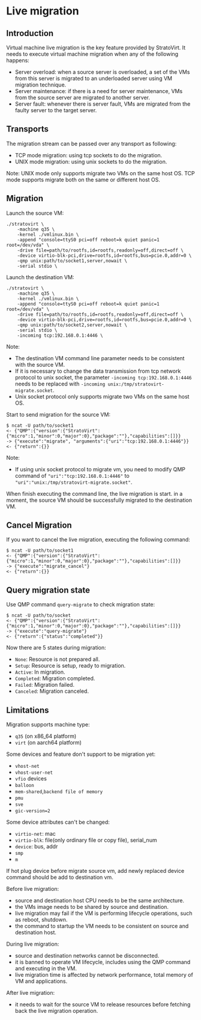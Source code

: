 # Live migration

## Introduction

Virtual machine live migration is the key feature provided by StratoVirt. It needs to execute virtual machine migration
when any of the following happens:
- Server overload: when a source server is overloaded, a set of the VMs from this server is migrated to an underloaded
   server using VM migration technique.
- Server maintenance: if there is a need for server maintenance, VMs from the source server are migrated to another server.
- Server fault: whenever there is server fault, VMs are migrated from the faulty server to the target server.

## Transports

The migration stream can be passed over any transport as following:
- TCP mode migration: using tcp sockets to do the migration.
- UNIX mode migration: using unix sockets to do the migration.

Note: UNIX mode only supports migrate two VMs on the same host OS. TCP mode supports migrate both on the same or
   different host OS.

## Migration

Launch the source VM:
```shell
./stratovirt \
    -machine q35 \
    -kernel ./vmlinux.bin \
    -append "console=ttyS0 pci=off reboot=k quiet panic=1 root=/dev/vda" \
    -drive file=path/to/rootfs,id=rootfs,readonly=off,direct=off \
    -device virtio-blk-pci,drive=rootfs,id=rootfs,bus=pcie.0,addr=0 \
    -qmp unix:path/to/socket1,server,nowait \
    -serial stdio \
```

Launch the destination VM:
```shell
./stratovirt \
    -machine q35 \
    -kernel ./vmlinux.bin \
    -append "console=ttyS0 pci=off reboot=k quiet panic=1 root=/dev/vda" \
    -drive file=path/to/rootfs,id=rootfs,readonly=off,direct=off \
    -device virtio-blk-pci,drive=rootfs,id=rootfs,bus=pcie.0,addr=0 \
    -qmp unix:path/to/socket2,server,nowait \
    -serial stdio \
    -incoming tcp:192.168.0.1:4446 \
```

Note:
- The destination VM command line parameter needs to be consistent with the source VM.
- If it is necessary to change the data transmission from tcp network protocol to unix socket,
  the parameter `-incoming tcp:192.168.0.1:4446` needs to be replaced with `-incoming unix:/tmp/stratovirt-migrate.socket`.
- Unix socket protocol only supports migrate two VMs on the same host OS.

Start to send migration for the source VM:
```shell
$ ncat -U path/to/socket1
<- {"QMP":{"version":{"StratoVirt":{"micro":1,"minor":0,"major":0},"package":""},"capabilities":[]}}
-> {"execute":"migrate", "arguments":{"uri":"tcp:192.168.0.1:4446"}}
<- {"return":{}}
```

Note:
- If using unix socket protocol to migrate vm, you need to modify QMP command of `"uri":"tcp:192.168.0.1:4446"` to
  `"uri":"unix:/tmp/stratovirt-migrate.socket"`.

When finish executing the command line, the live migration is start. in a moment, the source VM should be successfully
migrated to the destination VM.

## Cancel Migration

If you want to cancel the live migration, executing the following command:
```shell
$ ncat -U path/to/socket1
<- {"QMP":{"version":{"StratoVirt":{"micro":1,"minor":0,"major":0},"package":""},"capabilities":[]}}
-> {"execute":"migrate_cancel"}
<- {"return":{}}
```

## Query migration state

Use QMP command `query-migrate` to check migration state:
```shell
$ ncat -U path/to/socket
<- {"QMP":{"version":{"StratoVirt":{"micro":1,"minor":0,"major":0},"package":""},"capabilities":[]}}
-> {"execute":"query-migrate"}
<- {"return":{"status":"completed"}}
```

Now there are 5 states during migration:
- `None`: Resource is not prepared all.
- `Setup`: Resource is setup, ready to migration.
- `Active`: In migration.
- `Completed`: Migration completed.
- `Failed`: Migration failed.
- `Canceled`: Migration canceled.

## Limitations

Migration supports machine type:
- `q35` (on x86_64 platform)
- `virt` (on aarch64 platform)

Some devices and feature don't support to be migration yet:
- `vhost-net`
- `vhost-user-net`
- `vfio` devices
- `balloon`
- `mem-shared`,`backend file of memory`
- `pmu`
- `sve`
- `gic-version=2`

Some device attributes can't be changed:
- `virtio-net`: mac
- `virtio-blk`: file(only ordinary file or copy file), serial_num
- `device`: bus, addr
- `smp`
- `m`

If hot plug device before migrate source vm, add newly replaced device command should be add to destination vm.

Before live migration:
- source and destination host CPU needs to be the same architecture.
- the VMs image needs to be shared by source and destination.
- live migration may fail if the VM is performing lifecycle operations, such as reboot, shutdown.
- the command to startup the VM needs to be consistent on source and destination host.

During live migration:
- source and destination networks cannot be disconnected.
- it is banned to operate VM lifecycle, includes using the QMP command and executing in the VM.
- live migration time is affected by network performance, total memory of VM and applications.

After live migration:
- it needs to wait for the source VM to release resources before fetching back the live migration operation.

